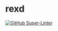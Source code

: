 # rexd
[![GitHub Super-Linter](https://github.com/Aditya-d-r/rexd/workflows/Lint%20Code%20Base/badge.svg)](https://github.com/marketplace/actions/super-linter)
